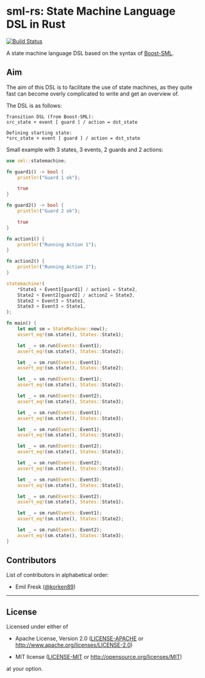 # sml-rs: State Machine Language DSL in Rust

[![Build Status](https://travis-ci.org/korken89/trustflight_firmware.svg?branch=master)](https://travis-ci.org/korken89/sml-rs)

A state machine language DSL based on the syntax of [Boost-SML](https://boost-experimental.github.io/sml/).

## Aim

The aim of this DSL is to facilitate the use of state machines, as they quite fast can become overly complicated to write and get an overview of.

The DSL is as follows:

```
Transition DSL (from Boost-SML):
src_state + event [ guard ] / action = dst_state

Defining starting state:
*src_state + event [ guard ] / action = dst_state
```

Small example with 3 states, 3 events, 2 guards and 2 actions:

```rust
use sml::statemachine;

fn guard1() -> bool {
    println!("Guard 1 ok");

    true
}

fn guard2() -> bool {
    println!("Guard 2 ok");

    true
}

fn action1() {
    println!("Running Action 1");
}

fn action2() {
    println!("Running Action 2");
}

statemachine!(
    *State1 + Event1[guard1] / action1 = State2,
    State2 + Event2[guard2] / action2 = State3,
    State2 + Event3 = State1,
    State3 + Event3 = State1,
);

fn main() {
    let mut sm = StateMachine::new();
    assert_eq!(sm.state(), States::State1);

    let _ = sm.run(Events::Event1);
    assert_eq!(sm.state(), States::State2);

    let _ = sm.run(Events::Event1);
    assert_eq!(sm.state(), States::State2);

    let _ = sm.run(Events::Event1);
    assert_eq!(sm.state(), States::State2);

    let _ = sm.run(Events::Event2);
    assert_eq!(sm.state(), States::State3);

    let _ = sm.run(Events::Event1);
    assert_eq!(sm.state(), States::State3);

    let _ = sm.run(Events::Event1);
    assert_eq!(sm.state(), States::State3);

    let _ = sm.run(Events::Event2);
    assert_eq!(sm.state(), States::State3);

    let _ = sm.run(Events::Event2);
    assert_eq!(sm.state(), States::State3);

    let _ = sm.run(Events::Event3);
    assert_eq!(sm.state(), States::State1);

    let _ = sm.run(Events::Event2);
    assert_eq!(sm.state(), States::State1);

    let _ = sm.run(Events::Event1);
    assert_eq!(sm.state(), States::State2);

    let _ = sm.run(Events::Event2);
    assert_eq!(sm.state(), States::State3);
}
```


## Contributors

List of contributors in alphabetical order:

* Emil Fresk ([@korken89](https://github.com/korken89))

---

## License

Licensed under either of

- Apache License, Version 2.0 ([LICENSE-APACHE](LICENSE-APACHE) or
  http://www.apache.org/licenses/LICENSE-2.0)

- MIT license ([LICENSE-MIT](LICENSE-MIT) or http://opensource.org/licenses/MIT)

at your option.


